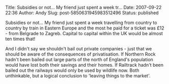 Title: Subsidies or not... My friend just spent a week tr...
Date: 2007-09-22 22:36
Author: Andy
Slug: post-5850631945983512496
Status: published

Subsidies or not... My friend just spent a week travelling from country to country by train in Eastern Europe and the most he paid for a ticket was £12 - from Belgrade to Zagreb. Capital to capital within the UK would be almost ten times that!  
  
And I didn't say we shouldn't bail out private companies - just that we should be aware of the consequences of privatisation. If Northern Rock hadn't been bailed out large parts of the north of England's population would have lost both their savings and their homes. If Railtrack hadn't been bailed out the railways would only be used by wildlife now. Both unthinkable, but a logical conclusion to 'leaving things to the market'.
